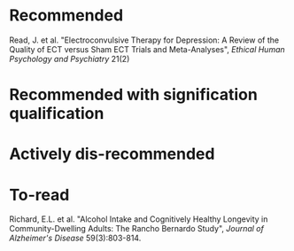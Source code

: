 # Recommended

Read, J. et al. "Electroconvulsive Therapy for Depression: A Review of the Quality of ECT versus Sham ECT Trials and Meta-Analyses", *Ethical Human Psychology and Psychiatry* 21(2)

# Recommended with signification qualification

# Actively dis-recommended

# To-read

Richard, E.L. et al. "Alcohol Intake and Cognitively Healthy Longevity in Community-Dwelling Adults: The Rancho Bernardo Study", *Journal of Alzheimer's Disease* 59(3):803-814.
